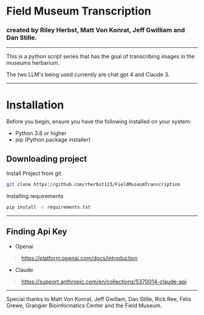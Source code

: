 # Field Museum Transcription
### created by Riley Herbst, Matt Von Konrat, Jeff Gwilliam and Dan Stille.
***
This is a python script series that has the goal of transcribing images in the museums herbarium.

The two LLM's being used currently are chat gpt 4 and Claude 3.

***
# Installation
Before you begin, ensure you have the following installed on your system:
- Python 3.8 or higher
- pip (Python package installer)

## Downloading project
 Install Project from git
```bash
git clone https://github.com/rherbst123/FieldMuseumTranscription
```

 Installing requirements
 ```bash
 pip install -r requirements.txt
```
***
## Finding Api Key
- Openai
>https://platform.openai.com/docs/introduction

- Claude
>https://support.anthropic.com/en/collections/5370014-claude-api

***

Special thanks to Matt Von Konrat, Jeff Gwillam, Dan Stille, Rick Ree, Felix Grewe, Grangier Bioinformatics Center and the Field Museum.